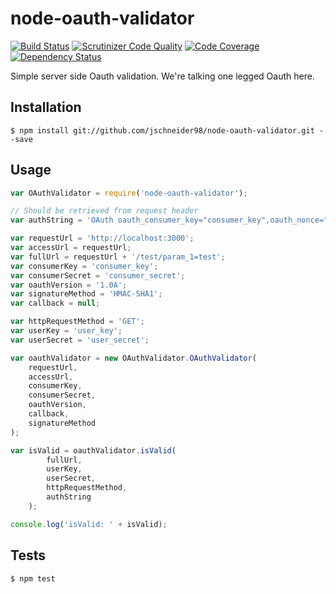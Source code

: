 # node-oauth-validator

[![Build Status](https://travis-ci.org/blackstar257/node-oauth-validator.svg?branch=master)](https://travis-ci.org/blackstar257/node-oauth-validator)
[![Scrutinizer Code Quality](https://scrutinizer-ci.com/g/blackstar257/node-oauth-validator/badges/quality-score.png?b=master)](https://scrutinizer-ci.com/g/blackstar257/node-oauth-validator/?branch=master)
[![Code Coverage](https://scrutinizer-ci.com/g/blackstar257/node-oauth-validator/badges/coverage.png?b=master)](https://scrutinizer-ci.com/g/blackstar257/node-oauth-validator/?branch=master)
[![Dependency Status](https://www.versioneye.com/user/projects/57944319ad952900448ada5c/badge.svg)](https://www.versioneye.com/user/projects/57944319ad952900448ada5c)

Simple server side Oauth validation. We're talking one legged Oauth here.

## Installation

    $ npm install git://github.com/jschneider98/node-oauth-validator.git --save

## Usage

```javascript
var OAuthValidator = require('node-oauth-validator');

// Should be retrieved from request header
var authString = 'OAuth oauth_consumer_key="consumer_key",oauth_nonce="8OBpuvFSRwgdU7Q0oFkqa13XwGfGMXym",oauth_signature_method="HMAC-SHA1",oauth_timestamp="1452891729",oauth_token="user_key",oauth_version="1.0A",oauth_signature="Qp6Q5fp2fJ6Y6SelcPGGK%2Fs%2FluI%3D"'

var requestUrl = 'http://localhost:3000';
var accessUrl = requestUrl;
var fullUrl = requestUrl + '/test/param_1=test';
var consumerKey = 'consumer_key';
var consumerSecret = 'consumer_secret';
var oauthVersion = '1.0A';
var signatureMethod = 'HMAC-SHA1';
var callback = null;

var httpRequestMethod = 'GET';
var userKey = 'user_key';
var userSecret = 'user_secret';

var oauthValidator = new OAuthValidator.OAuthValidator(
    requestUrl,
    accessUrl,
    consumerKey,
    consumerSecret,
    oauthVersion,
    callback,
    signatureMethod
);

var isValid = oauthValidator.isValid(
        fullUrl,
        userKey,
        userSecret,
        httpRequestMethod,
        authString
    );

console.log('isValid: ' + isValid);

```

## Tests

    $ npm test
